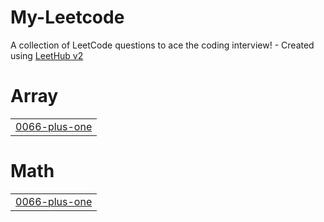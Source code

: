 # My-Leetcode
A collection of LeetCode questions to ace the coding interview! - Created using [LeetHub v2](https://github.com/arunbhardwaj/LeetHub-2.0)


# Array
|  |
| ------- |
| [0066-plus-one](https://github.com/Shankaranarayanansk/My-Leetcode/tree/master/0066-plus-one) |
# Math
|  |
| ------- |
| [0066-plus-one](https://github.com/Shankaranarayanansk/My-Leetcode/tree/master/0066-plus-one) |